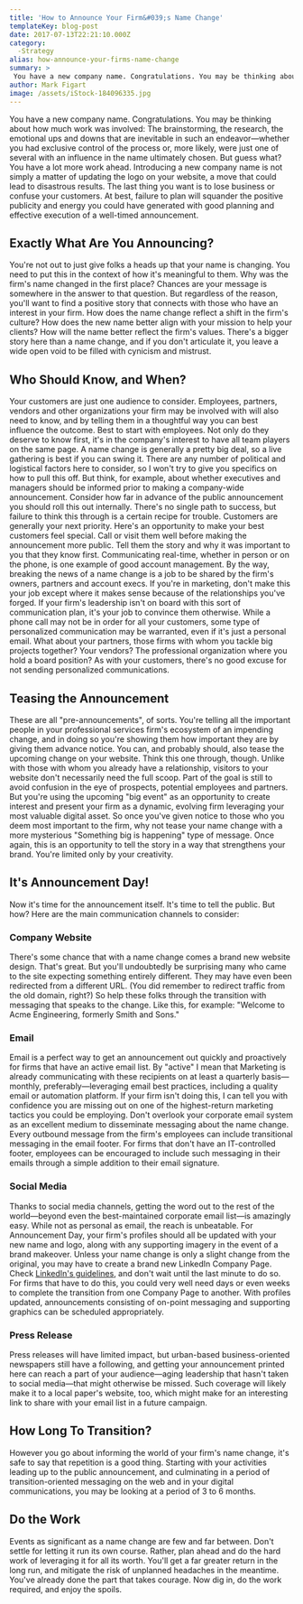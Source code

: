 ```yaml
---
title: 'How to Announce Your Firm&#039;s Name Change'
templateKey: blog-post
date: 2017-07-13T22:21:10.000Z
category: 
  -Strategy
alias: how-announce-your-firms-name-change
summary: > 
 You have a new company name. Congratulations. You may be thinking about how much work was involved: The brainstorming, the research, the emotional ups and downs that are inevitable in such an endeavor—whether you had exclusive control of the process or, more likely, were just one of several with an influence in the name ultimately chosen.
author: Mark Figart
image: /assets/iStock-184096335.jpg
---
```


You have a new company name. Congratulations. You may be thinking about how much work was involved: The brainstorming, the research, the emotional ups and downs that are inevitable in such an endeavor—whether you had exclusive control of the process or, more likely, were just one of several with an influence in the name ultimately chosen. But guess what? You have a lot more work ahead. Introducing a new company name is not simply a matter of updating the logo on your website, a move that could lead to disastrous results. The last thing you want is to lose business or confuse your customers. At best, failure to plan will squander the positive publicity and energy you could have generated with good planning and effective execution of a well-timed announcement.

Exactly What Are You Announcing?
--------------------------------

You're not out to just give folks a heads up that your name is changing. You need to put this in the context of how it's meaningful to them. Why was the firm's name changed in the first place? Chances are your message is somewhere in the answer to that question. But regardless of the reason, you'll want to find a positive story that connects with those who have an interest in your firm. How does the name change reflect a shift in the firm's culture? How does the new name better align with your mission to help your clients? How will the name better reflect the firm's values. There's a bigger story here than a name change, and if you don't articulate it, you leave a wide open void to be filled with cynicism and mistrust.

Who Should Know, and When?
--------------------------

Your customers are just one audience to consider. Employees, partners, vendors and other organizations your firm may be involved with will also need to know, and by telling them in a thoughtful way you can best influence the outcome. Best to start with employees. Not only do they deserve to know first, it's in the company's interest to have all team players on the same page. A name change is generally a pretty big deal, so a live gathering is best if you can swing it. There are any number of political and logistical factors here to consider, so I won't try to give you specifics on how to pull this off. But think, for example, about whether executives and managers should be informed prior to making a company-wide announcement. Consider how far in advance of the public announcement you should roll this out internally. There's no single path to success, but failure to think this through is a certain recipe for trouble. Customers are generally your next priority. Here's an opportunity to make your best customers feel special. Call or visit them well before making the announcement more public. Tell them the story and why it was important to you that they know first. Communicating real-time, whether in person or on the phone, is one example of good account management. By the way, breaking the news of a name change is a job to be shared by the firm's owners, partners and account execs. If you're in marketing, don't make this your job except where it makes sense because of the relationships you've forged. If your firm's leadership isn't on board with this sort of communication plan, it's your job to convince them otherwise. While a phone call may not be in order for all your customers, some type of personalized communication may be warranted, even if it's just a personal email. What about your partners, those firms with whom you tackle big projects together? Your vendors? The professional organization where you hold a board position? As with your customers, there's no good excuse for not sending personalized communications.

Teasing the Announcement
------------------------

These are all "pre-announcements", of sorts. You're telling all the important people in your professional services firm's ecosystem of an impending change, and in doing so you're showing them how important they are by giving them advance notice. You can, and probably should, also tease the upcoming change on your website. Think this one through, though. Unlike with those with whom you already have a relationship, visitors to your website don't necessarily need the full scoop. Part of the goal is still to avoid confusion in the eye of prospects, potential employees and partners. But you're using the upcoming "big event" as an opportunity to create interest and present your firm as a dynamic, evolving firm leveraging your most valuable digital asset. So once you've given notice to those who you deem most important to the firm, why not tease your name change with a more mysterious "Something big is happening" type of message. Once again, this is an opportunity to tell the story in a way that strengthens your brand. You're limited only by your creativity.

It's Announcement Day!
----------------------

Now it's time for the announcement itself. It's time to tell the public. But how? Here are the main communication channels to consider:

### Company Website

There's some chance that with a name change comes a brand new website design. That's great. But you'll undoubtedly be surprising many who came to the site expecting something entirely different. They may have even been redirected from a different URL. (You did remember to redirect traffic from the old domain, right?) So help these folks through the transition with messaging that speaks to the change. Like this, for example: "Welcome to Acme Engineering, formerly Smith and Sons."

### Email

Email is a perfect way to get an announcement out quickly and proactively for firms that have an active email list. By "active" I mean that Marketing is already communicating with these recipients on at least a quarterly basis—monthly, preferably—leveraging email best practices, including a quality email or automation platform. If your firm isn't doing this, I can tell you with confidence you are missing out on one of the highest-return marketing tactics you could be employing. Don't overlook your corporate email system as an excellent medium to disseminate messaging about the name change. Every outbound message from the firm's employees can include transitional messaging in the email footer. For firms that don't have an IT-controlled footer, employees can be encouraged to include such messaging in their emails through a simple addition to their email signature.

### Social Media

Thanks to social media channels, getting the word out to the rest of the world—beyond even the best-maintained corporate email list—is amazingly easy. While not as personal as email, the reach is unbeatable. For Announcement Day, your firm's profiles should all be updated with your new name and logo, along with any supporting imagery in the event of a brand makeover. Unless your name change is only a slight change from the original, you may have to create a brand new LinkedIn Company Page. Check [LinkedIn's guidelines](https://www.linkedin.com/help/linkedin/answer/61172/changing-the-name-of-your-company-page-or-showcase-page?lang=en), and don't wait until the last minute to do so. For firms that have to do this, you could very well need days or even weeks to complete the transition from one Company Page to another. With profiles updated, announcements consisting of on-point messaging and supporting graphics can be scheduled appropriately.

### Press Release

Press releases will have limited impact, but urban-based business-oriented newspapers still have a following, and getting your announcement printed here can reach a part of your audience—aging leadership that hasn't taken to social media—that might otherwise be missed. Such coverage will likely make it to a local paper's website, too, which might make for an interesting link to share with your email list in a future campaign.

How Long To Transition?
-----------------------

However you go about informing the world of your firm's name change, it's safe to say that repetition is a good thing. Starting with your activities leading up to the public announcement, and culminating in a period of transition-oriented messaging on the web and in your digital communications, you may be looking at a period of 3 to 6 months.

Do the Work
-----------

Events as significant as a name change are few and far between. Don't settle for letting it run its own course. Rather, plan ahead and do the hard work of leveraging it for all its worth. You'll get a far greater return in the long run, and mitigate the risk of unplanned headaches in the meantime. You've already done the part that takes courage. Now dig in, do the work required, and enjoy the spoils.
